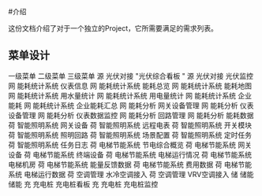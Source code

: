 #介绍

这份文档介绍了对于一个独立的Project，它所需要满足的需求列表。

## 菜单设计

一级菜单	二级菜单	三级菜单
源	光伏对接	"光伏综合看板	"
源	光伏对接	光伏监控
网	能耗统计系统	仪表信息
网	能耗统计系统	能耗总览
网	能耗统计系统	能耗地图
网	能耗统计系统	用水量统计
网	能耗统计系统	用电量统计
网	能耗统计系统	企业能耗
网	能耗统计系统	企业能耗汇总
网	能耗分析	网关设备管理
网	能耗分析	仪表设备管理
网	能耗分析	仪表数据监控
网	能耗分析	回路管理
网	能耗分析	能耗数据
荷	智能照明系统	网关设备
荷	智能照明系统	远程电表
荷	智能照明系统	开关模块
荷	智能照明系统	照明回路
荷	智能照明系统	场景配置
荷	智能照明系统	定时任务
荷	智能照明系统	任务日志
荷	电梯节能系统	节电综合概览
荷	电梯节能系统	网关设备
荷	电梯节能系统	终端设备
荷	电梯节能系统	电梯运行情况
荷	电梯节能系统	电梯机房
荷	电梯节能系统	能量反馈数据
荷	电梯节能系统	费用数据
荷	电梯节能系统	电梯运行数据
荷	空调管理	水冷空调接入
荷	空调管理	VRV空调接入
储	储能	储能
充	充电桩	充电桩看板
充	充电桩	充电桩监控